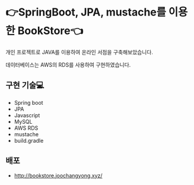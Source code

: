 # :point_right:SpringBoot, JPA, mustache를 이용한 BookStore:point_left:

개인 프로젝트로 JAVA를 이용하여 온라인 서점을 구축해보았습니다.

데이터베이스는 AWS의 RDS를 사용하여 구현하였습니다.

## 구현 기술:computer:
* Spring boot
* JPA
* Javascript
* MySQL
* AWS RDS
* mustache
* build.gradle

## 배포
* http://bookstore.joochangyong.xyz/
